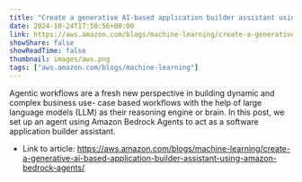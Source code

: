 ```yaml
---
title: "Create a generative AI-based application builder assistant using Amazon Bedrock Agents"
date: 2024-10-24T17:50:56+00:00
link: https://aws.amazon.com/blogs/machine-learning/create-a-generative-ai-based-application-builder-assistant-using-amazon-bedrock-agents/
showShare: false
showReadTime: false
thumbnail: images/aws.png
tags: ["aws.amazon.com/blogs/machine-learning"]
---
```

Agentic workflows are a fresh new perspective in building dynamic and complex business use- case based workflows with the help of large language models (LLM) as their reasoning engine or brain. In this post, we set up an agent using Amazon Bedrock Agents to act as a software application builder assistant.

- Link to article: https://aws.amazon.com/blogs/machine-learning/create-a-generative-ai-based-application-builder-assistant-using-amazon-bedrock-agents/